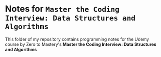 # Notes for `Master the Coding Interview: Data Structures and Algorithms`

This folder of my repository contains programming notes for the Udemy course by Zero to Mastery's **Master the Coding Interview: Data Structures and Algorithms** 